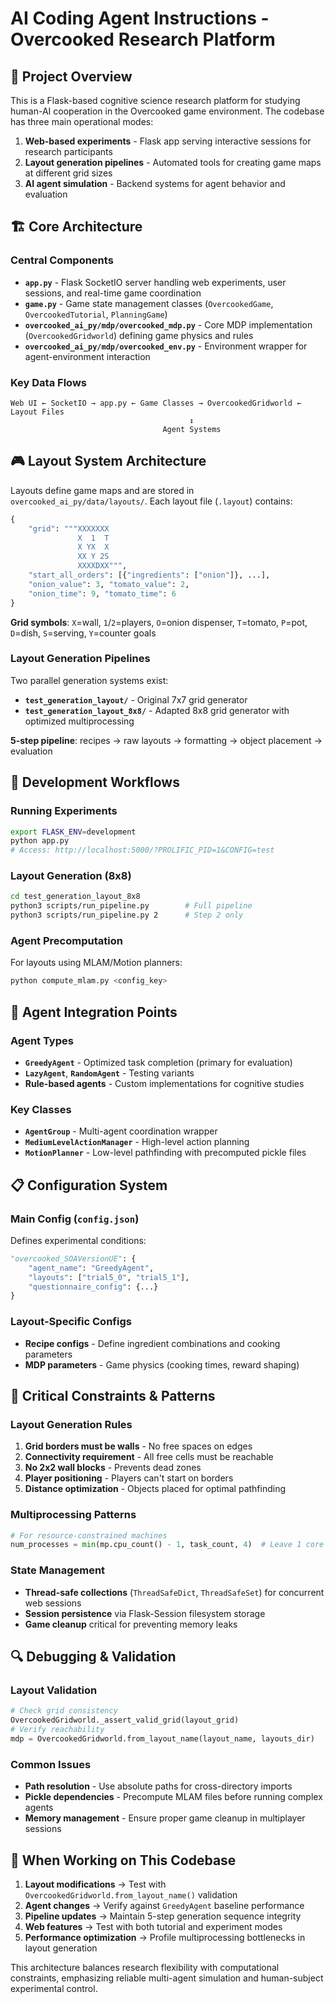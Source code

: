 # AI Coding Agent Instructions - Overcooked Research Platform

## 🎯 Project Overview

This is a Flask-based cognitive science research platform for studying human-AI cooperation in the Overcooked game environment. The codebase has three main operational modes:

1. **Web-based experiments** - Flask app serving interactive sessions for research participants
2. **Layout generation pipelines** - Automated tools for creating game maps at different grid sizes  
3. **AI agent simulation** - Backend systems for agent behavior and evaluation

## 🏗️ Core Architecture

### Central Components

- **`app.py`** - Flask SocketIO server handling web experiments, user sessions, and real-time game coordination
- **`game.py`** - Game state management classes (`OvercookedGame`, `OvercookedTutorial`, `PlanningGame`)
- **`overcooked_ai_py/mdp/overcooked_mdp.py`** - Core MDP implementation (`OvercookedGridworld`) defining game physics and rules
- **`overcooked_ai_py/mdp/overcooked_env.py`** - Environment wrapper for agent-environment interaction

### Key Data Flows

```
Web UI ← SocketIO → app.py ← Game Classes → OvercookedGridworld ← Layout Files
                                        ↕
                                  Agent Systems
```

## 🎮 Layout System Architecture

Layouts define game maps and are stored in `overcooked_ai_py/data/layouts/`. Each layout file (`.layout`) contains:

```python
{
    "grid": """XXXXXXX
               X  1  T
               X YX  X
               XX Y 2S
               XXXXDXX""",
    "start_all_orders": [{"ingredients": ["onion"]}, ...],
    "onion_value": 3, "tomato_value": 2,
    "onion_time": 9, "tomato_time": 6
}
```

**Grid symbols**: `X`=wall, `1`/`2`=players, `O`=onion dispenser, `T`=tomato, `P`=pot, `D`=dish, `S`=serving, `Y`=counter goals

### Layout Generation Pipelines

Two parallel generation systems exist:

- **`test_generation_layout/`** - Original 7x7 grid generator
- **`test_generation_layout_8x8/`** - Adapted 8x8 grid generator with optimized multiprocessing

**5-step pipeline**: recipes → raw layouts → formatting → object placement → evaluation

## 🔧 Development Workflows

### Running Experiments
```bash
export FLASK_ENV=development
python app.py
# Access: http://localhost:5000/?PROLIFIC_PID=1&CONFIG=test
```

### Layout Generation (8x8)
```bash
cd test_generation_layout_8x8
python3 scripts/run_pipeline.py        # Full pipeline
python3 scripts/run_pipeline.py 2      # Step 2 only
```

### Agent Precomputation
For layouts using MLAM/Motion planners:
```bash
python compute_mlam.py <config_key>
```

## 🤖 Agent Integration Points

### Agent Types
- **`GreedyAgent`** - Optimized task completion (primary for evaluation)
- **`LazyAgent`**, **`RandomAgent`** - Testing variants
- **Rule-based agents** - Custom implementations for cognitive studies

### Key Classes
- **`AgentGroup`** - Multi-agent coordination wrapper
- **`MediumLevelActionManager`** - High-level action planning
- **`MotionPlanner`** - Low-level pathfinding with precomputed pickle files

## 📋 Configuration System

### Main Config (`config.json`)
Defines experimental conditions:
```python
"overcooked_SOAVersionUE": {
    "agent_name": "GreedyAgent",
    "layouts": ["trial5_0", "trial5_1"],
    "questionnaire_config": {...}
}
```

### Layout-Specific Configs
- **Recipe configs** - Define ingredient combinations and cooking parameters
- **MDP parameters** - Game physics (cooking times, reward shaping)

## 🚨 Critical Constraints & Patterns

### Layout Generation Rules
1. **Grid borders must be walls** - No free spaces on edges
2. **Connectivity requirement** - All free cells must be reachable
3. **No 2x2 wall blocks** - Prevents dead zones
4. **Player positioning** - Players can't start on borders
5. **Distance optimization** - Objects placed for optimal pathfinding

### Multiprocessing Patterns
```python
# For resource-constrained machines
num_processes = min(mp.cpu_count() - 1, task_count, 4)  # Leave 1 core free, max 4
```

### State Management
- **Thread-safe collections** (`ThreadSafeDict`, `ThreadSafeSet`) for concurrent web sessions
- **Session persistence** via Flask-Session filesystem storage
- **Game cleanup** critical for preventing memory leaks

## 🔍 Debugging & Validation

### Layout Validation
```python
# Check grid consistency
OvercookedGridworld._assert_valid_grid(layout_grid)
# Verify reachability  
mdp = OvercookedGridworld.from_layout_name(layout_name, layouts_dir)
```

### Common Issues
- **Path resolution** - Use absolute paths for cross-directory imports
- **Pickle dependencies** - Precompute MLAM files before running complex agents
- **Memory management** - Ensure proper game cleanup in multiplayer sessions

## 🎯 When Working on This Codebase

1. **Layout modifications** → Test with `OvercookedGridworld.from_layout_name()` validation
2. **Agent changes** → Verify against `GreedyAgent` baseline performance
3. **Pipeline updates** → Maintain 5-step generation sequence integrity
4. **Web features** → Test with both tutorial and experiment modes
5. **Performance optimization** → Profile multiprocessing bottlenecks in layout generation

This architecture balances research flexibility with computational constraints, emphasizing reliable multi-agent simulation and human-subject experimental control.
